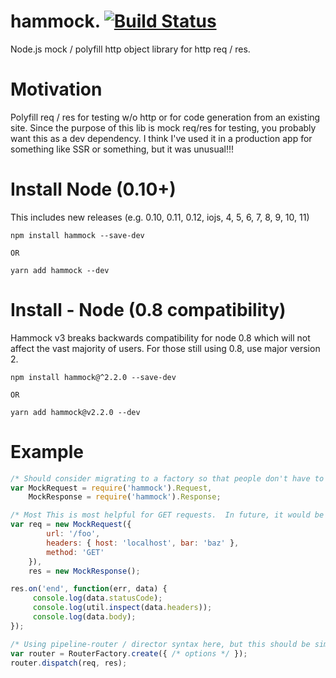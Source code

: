 # hammock.  [![Build Status](https://travis-ci.org/doanythingfordethklok/hammock.svg?branch=master)](https://travis-ci.org/doanythingfordethklok/hammock)

Node.js mock / polyfill http object library for http req / res.  

# Motivation

Polyfill req / res for testing w/o http or for code generation from an existing site. Since the purpose of this lib is mock req/res for testing, you probably want this as a dev dependency. I think I've used it in a production app for something like SSR or something, but it was unusual!!! 

# Install Node (0.10+)
This includes new releases (e.g. 0.10, 0.11, 0.12, iojs, 4, 5, 6, 7, 8, 9, 10, 11)

```
npm install hammock --save-dev

OR 

yarn add hammock --dev
```

# Install - Node (0.8 compatibility)

Hammock v3 breaks backwards compatibility for node 0.8 which
will not affect the vast majority of users. For those still
using 0.8, use major version 2.

```
npm install hammock@^2.2.0 --save-dev

OR 

yarn add hammock@v2.2.0 --dev
```


# Example


```js
/* Should consider migrating to a factory so that people don't have to guess whether to use new or not */
var MockRequest = require('hammock').Request,
    MockResponse = require('hammock').Response;

/* Most This is most helpful for GET requests.  In future, it would be nice to polyfill body parsing events. */
var req = new MockRequest({
        url: '/foo',
        headers: { host: 'localhost', bar: 'baz' },
        method: 'GET'
    }),
    res = new MockResponse();

res.on('end', function(err, data) {
     console.log(data.statusCode);
     console.log(util.inspect(data.headers));
     console.log(data.body);
});

/* Using pipeline-router / director syntax here, but this should be simple with express. */
var router = RouterFactory.create({ /* options */ });
router.dispatch(req, res);

```
